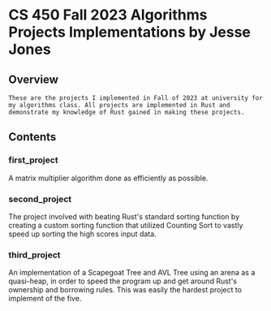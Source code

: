 # CS 450 Fall 2023 Algorithms Projects Implementations by Jesse Jones

## Overview
	These are the projects I implemented in Fall of 2023 at university for my algorithms class. All projects are implemented in Rust and demonstrate my knowledge of Rust gained in making these projects.
## Contents

### first_project
A matrix multiplier algorithm done as efficiently
as possible.

### second_project
The project involved with beating Rust's standard sorting function by 
creating a custom sorting function that utilized Counting Sort to
vastly speed up sorting the high scores input data.

### third_project
An implementation of a Scapegoat Tree and AVL Tree using an arena as a quasi-heap, in order to speed the program up and get around Rust's ownership and borrowing rules. This was easily the hardest project to implement of the five.
